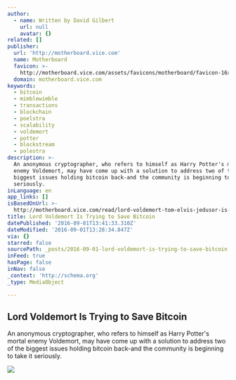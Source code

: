 ```yaml
---
author:
  - name: Written by David Gilbert
    url: null
    avatar: {}
related: []
publisher:
  url: 'http://motherboard.vice.com'
  name: Motherboard
  favicon: >-
    http://motherboard.vice.com/assets/favicons/motherboard/favicon-16x16.png?v20160720101513
  domain: motherboard.vice.com
keywords:
  - bitcoin
  - mimblewimble
  - transactions
  - blockchain
  - poelstra
  - scalability
  - voldemort
  - potter
  - blockstream
  - polestra
description: >-
  An anonymous cryptographer, who refers to himself as Harry Potter's mortal
  enemy Voldemort, may have come up with a solution to address two of the
  biggest issues holding bitcoin back-and the community is beginning to take it
  seriously.
inLanguage: en
app_links: []
isBasedOnUrl: >-
  http://motherboard.vice.com/read/lord-voldemort-tom-elvis-jedusor-is-trying-to-save-bitcoin-mimblewimble
title: Lord Voldemort Is Trying to Save Bitcoin
datePublished: '2016-09-01T13:41:33.310Z'
dateModified: '2016-09-01T13:28:34.847Z'
via: {}
starred: false
sourcePath: _posts/2016-09-01-lord-voldemort-is-trying-to-save-bitcoin.md
inFeed: true
hasPage: false
inNav: false
_context: 'http://schema.org'
_type: MediaObject

---
```

<article style=""><h1>Lord Voldemort Is Trying to Save Bitcoin</h1><p>An anonymous cryptographer, who refers to himself as Harry Potter's mortal enemy Voldemort, may have come up with a solution to address two of the biggest issues holding bitcoin back-and the community is beginning to take it seriously.</p><img src="http://motherboard-images.vice.com/content-images/article/37095/1472724647399289.jpg" /></article>